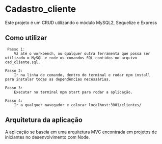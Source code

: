 #       Cadastro_cliente 
<p> Este projeto é um CRUD utilizando o módulo MySQL2, Sequelize e Express</p>

## Como utilizar
     Passo 1:  
        Vá até o workbench, ou qualquer outra ferramenta que possa ser utilizado o MySQL e rode os comandos SQL contidos no arquivo cad_cliente.sql.

    Passo 2: 
        Ir na linha de comando, dentro do terminal e rodar npm install para instalar todas as dependências necessárias.

    Passo 3: 
        Executar no terminal npm start para rodar a aplicação.
    
    Passo 4:
        Ir a qualquer navegador e colocar localhost:3001/clientes/

## Arquitetura da aplicação
<p> A aplicação se baseia em uma arquitetura MVC encontrada em projetos de iniciantes no desenvolvimento com Node. </p>
